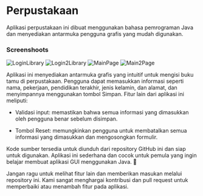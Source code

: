 # Perpustakaan
Aplikasi perpustakaan ini dibuat menggunakan bahasa pemrograman Java dan menyediakan antarmuka pengguna grafis yang mudah digunakan.

### Screenshoots
![LoginLibrary](https://user-images.githubusercontent.com/93025188/216518432-31864040-824a-423c-9acb-332338847e94.png)
![Login2Library](https://user-images.githubusercontent.com/93025188/216518444-c306c2fd-71dd-4769-b818-2fab788e26bc.png)
![MainPage](https://user-images.githubusercontent.com/93025188/216518462-4bcb6c71-7aed-47e4-98d6-8e9ce484f677.png)
![Main2Page](https://user-images.githubusercontent.com/93025188/216518475-9ceedd77-c94c-4437-b770-d0fb45694fcc.png)

Aplikasi ini menyediakan antarmuka grafis yang intuitif untuk mengisi buku tamu di perpustakaan. Pengguna dapat memasukkan informasi seperti nama, pekerjaan, pendidikan terakhir, jenis kelamin, dan alamat, dan menyimpannya menggunakan tombol Simpan. Fitur lain dari aplikasi ini meliputi:

* Validasi input: memastikan bahwa semua informasi yang dimasukkan oleh pengguna benar sebelum disimpan.

* Tombol Reset: memungkinkan pengguna untuk membatalkan semua informasi yang dimasukkan dan mengosongkan formulir.

Kode sumber tersedia untuk diunduh dari repository GitHub ini dan siap untuk digunakan. Aplikasi ini sederhana dan cocok untuk pemula yang ingin belajar membuat aplikasi GUI menggunakan Java. 🚀

Jangan ragu untuk melihat fitur lain dan memberikan masukan melalui repository ini. Kami sangat menghargai kontribusi dan pull request untuk memperbaiki atau menambah fitur pada aplikasi.
